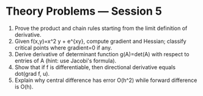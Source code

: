 # Theory Problems — Session 5

1. Prove the product and chain rules starting from the limit definition of derivative.
2. Given f(x,y)=x^2 y + e^{xy}, compute gradient and Hessian; classify critical points where gradient=0 if any.
3. Derive derivative of determinant function g(A)=det(A) with respect to entries of A (hint: use Jacobi's formula).
4. Show that if f is differentiable, then directional derivative equals dot(grad f, u).
5. Explain why central difference has error O(h^2) while forward difference is O(h).
